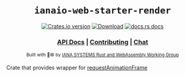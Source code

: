 <div align="center">

  <h1><code>ianaio-web-starter-render</code></h1>

  <p>
    <a href="https://crates.io/crates/ianaio-web-starter-render"><img src="https://img.shields.io/crates/v/ianaio-web-starter-render.svg?style=flat-square" alt="Crates.io version" /></a>
    <a href="https://crates.io/crates/ianaio-web-starter-render"><img src="https://img.shields.io/crates/d/ianaio-web-starter-render.svg?style=flat-square" alt="Download" /></a>
    <a href="https://docs.rs/ianaio-web-starter-render"><img src="https://img.shields.io/badge/docs-latest-blue.svg?style=flat-square" alt="docs.rs docs" /></a>
  </p>

  <h3>
    <a href="https://docs.iana.io/ianaio-web-starter-render">API Docs</a>
    <span> | </span>
    <a href="https://github.com/ianaio/ianaio-web-starter/blob/main/CONTRIBUTING.md">Contributing</a>
    <span> | </span>
    <a href="https://discordapp.com/channels/1111111111111111111/1111111111111">Chat</a>
  </h3>

  <sub>Built with 🦀🕸 by <a href="https://rustwasm.iana.io/">IANA SYSTEMS Rust and WebAssembly Working Group</a></sub>
</div>

Crate that provides wrapper for
[requestAnimationFrame](https://developer.mozilla.org/en-US/docs/Web/API/Window/requestAnimationFrame)

